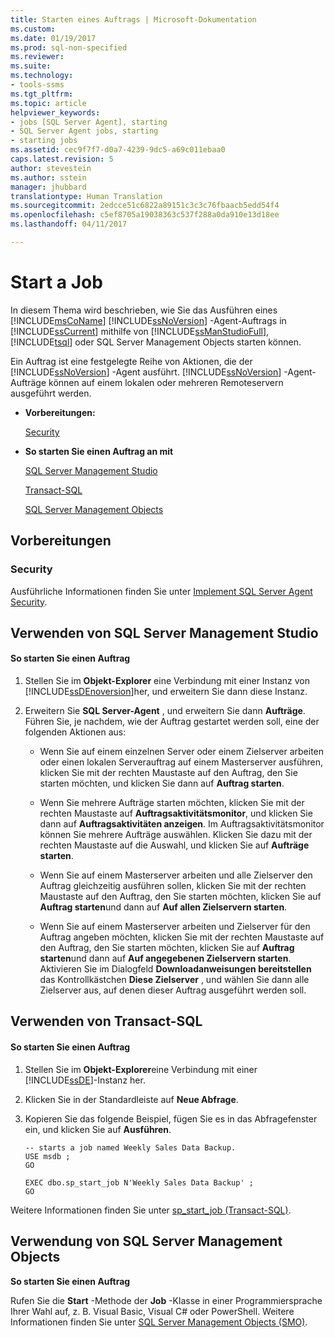 ```yaml
---
title: Starten eines Auftrags | Microsoft-Dokumentation
ms.custom: 
ms.date: 01/19/2017
ms.prod: sql-non-specified
ms.reviewer: 
ms.suite: 
ms.technology:
- tools-ssms
ms.tgt_pltfrm: 
ms.topic: article
helpviewer_keywords:
- jobs [SQL Server Agent], starting
- SQL Server Agent jobs, starting
- starting jobs
ms.assetid: cec9f7f7-d0a7-4239-9dc5-a69c011ebaa0
caps.latest.revision: 5
author: stevestein
ms.author: sstein
manager: jhubbard
translationtype: Human Translation
ms.sourcegitcommit: 2edcce51c6822a89151c3c3c76fbaacb5edd54f4
ms.openlocfilehash: c5ef8705a19038363c537f288a0da910e13d18ee
ms.lasthandoff: 04/11/2017

---
```

# <a name="start-a-job"></a>Start a Job
In diesem Thema wird beschrieben, wie Sie das Ausführen eines [!INCLUDE[msCoName](../../includes/msconame_md.md)] [!INCLUDE[ssNoVersion](../../includes/ssnoversion_md.md)] -Agent-Auftrags in [!INCLUDE[ssCurrent](../../includes/sscurrent_md.md)] mithilfe von [!INCLUDE[ssManStudioFull](../../includes/ssmanstudiofull_md.md)], [!INCLUDE[tsql](../../includes/tsql_md.md)] oder SQL Server Management Objects starten können.  
  
Ein Auftrag ist eine festgelegte Reihe von Aktionen, die der [!INCLUDE[ssNoVersion](../../includes/ssnoversion_md.md)] -Agent ausführt. [!INCLUDE[ssNoVersion](../../includes/ssnoversion_md.md)] -Agent-Aufträge können auf einem lokalen oder mehreren Remoteservern ausgeführt werden.  
  
-   **Vorbereitungen:**  
  
    [Security](#Security)  
  
-   **So starten Sie einen Auftrag an mit**  
  
    [SQL Server Management Studio](#SSMS)  
  
    [Transact-SQL](#TSQL)  
  
    [SQL Server Management Objects](#SMO)  
  
## <a name="BeforeYouBegin"></a>Vorbereitungen  
  
### <a name="Security"></a>Security  
Ausführliche Informationen finden Sie unter [Implement SQL Server Agent Security](../../ssms/agent/implement-sql-server-agent-security.md).  
  
## <a name="SSMS"></a>Verwenden von SQL Server Management Studio  
  
#### <a name="to-start-a-job"></a>So starten Sie einen Auftrag  
  
1.  Stellen Sie im **Objekt-Explorer** eine Verbindung mit einer Instanz von [!INCLUDE[ssDEnoversion](../../includes/ssdenoversion_md.md)]her, und erweitern Sie dann diese Instanz.  
  
2.  Erweitern Sie **SQL Server-Agent** , und erweitern Sie dann **Aufträge**. Führen Sie, je nachdem, wie der Auftrag gestartet werden soll, eine der folgenden Aktionen aus:  
  
    -   Wenn Sie auf einem einzelnen Server oder einem Zielserver arbeiten oder einen lokalen Serverauftrag auf einem Masterserver ausführen, klicken Sie mit der rechten Maustaste auf den Auftrag, den Sie starten möchten, und klicken Sie dann auf **Auftrag starten**.  
  
    -   Wenn Sie mehrere Aufträge starten möchten, klicken Sie mit der rechten Maustaste auf **Auftragsaktivitätsmonitor**, und klicken Sie dann auf **Auftragsaktivitäten anzeigen**. Im Auftragsaktivitätsmonitor können Sie mehrere Aufträge auswählen. Klicken Sie dazu mit der rechten Maustaste auf die Auswahl, und klicken Sie auf **Aufträge starten**.  
  
    -   Wenn Sie auf einem Masterserver arbeiten und alle Zielserver den Auftrag gleichzeitig ausführen sollen, klicken Sie mit der rechten Maustaste auf den Auftrag, den Sie starten möchten, klicken Sie auf **Auftrag starten**und dann auf **Auf allen Zielservern starten**.  
  
    -   Wenn Sie auf einem Masterserver arbeiten und Zielserver für den Auftrag angeben möchten, klicken Sie mit der rechten Maustaste auf den Auftrag, den Sie starten möchten, klicken Sie auf **Auftrag starten**und dann auf **Auf angegebenen Zielservern starten**. Aktivieren Sie im Dialogfeld **Downloadanweisungen bereitstellen** das Kontrollkästchen **Diese Zielserver** , und wählen Sie dann alle Zielserver aus, auf denen dieser Auftrag ausgeführt werden soll.  
  
## <a name="TSQL"></a>Verwenden von Transact-SQL  
  
#### <a name="to-start-a-job"></a>So starten Sie einen Auftrag  
  
1.  Stellen Sie im **Objekt-Explorer**eine Verbindung mit einer [!INCLUDE[ssDE](../../includes/ssde_md.md)]-Instanz her.  
  
2.  Klicken Sie in der Standardleiste auf **Neue Abfrage**.  
  
3.  Kopieren Sie das folgende Beispiel, fügen Sie es in das Abfragefenster ein, und klicken Sie auf **Ausführen**.  
  
    ```  
    -- starts a job named Weekly Sales Data Backup.    
    USE msdb ;  
    GO  
  
    EXEC dbo.sp_start_job N'Weekly Sales Data Backup' ;  
    GO  
    ```  
  
Weitere Informationen finden Sie unter [sp_start_job (Transact-SQL)](http://msdn.microsoft.com/en-us/8a91df6a-eb84-4512-9a17-4a6e32a9538a).  
  
## <a name="SMO"></a>Verwendung von SQL Server Management Objects  
**So starten Sie einen Auftrag**  
  
Rufen Sie die **Start** -Methode der **Job** -Klasse in einer Programmiersprache Ihrer Wahl auf, z. B. Visual Basic, Visual C# oder PowerShell. Weitere Informationen finden Sie unter [SQL Server Management Objects (SMO)](http://msdn.microsoft.com/library/ms162169.aspx).  
  

